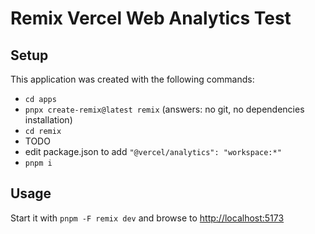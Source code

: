# Remix Vercel Web Analytics Test

## Setup

This application was created with the following commands:

- `cd apps`
- `pnpx create-remix@latest remix` (answers: no git, no dependencies installation)
- `cd remix`
- TODO
- edit package.json to add `"@vercel/analytics": "workspace:*"`
- `pnpm i`

## Usage

Start it with `pnpm -F remix dev` and browse to [http://localhost:5173](http://localhost:5173)
